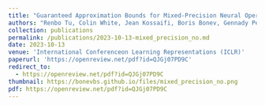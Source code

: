 ```yaml
---
title: "Guaranteed Approximation Bounds for Mixed-Precision Neural Operators"
authors: "Renbo Tu, Colin White, Jean Kossaifi, Boris Bonev, Gennady Pekhimenko, Kamyar Azizzadenesheli, Anima Anandkumar"
collection: publications
permalink: /publications/2023-10-13-mixed_precision_no.md
date: 2023-10-13
venue: 'International Conferenceon Learning Representations (ICLR)'
paperurl: 'https://openreview.net/pdf?id=QJGj07PD9C'
redirect_to:
  - https://openreview.net/pdf?id=QJGj07PD9C
thumbnail: https://bonevbs.github.io/files/mixed_precision_no.png
pdf: https://openreview.net/pdf?id=QJGj07PD9C
---
```

